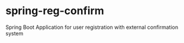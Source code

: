 # spring-reg-confirm
Spring Boot Application for user registration with external confirmation system
